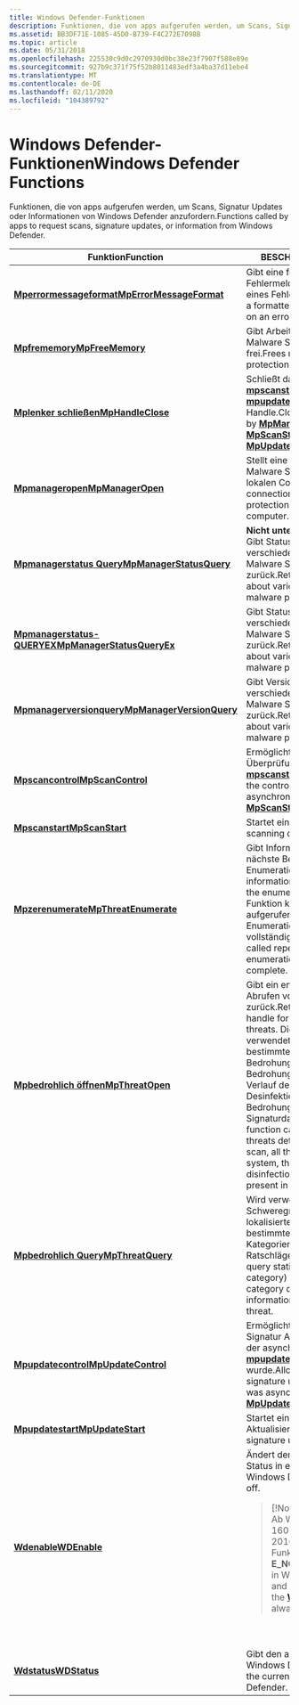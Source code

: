 ```yaml
---
title: Windows Defender-Funktionen
description: Funktionen, die von apps aufgerufen werden, um Scans, Signatur Updates oder Informationen von Windows Defender anzufordern.
ms.assetid: BB3DF71E-1085-45D0-B739-F4C272E7098B
ms.topic: article
ms.date: 05/31/2018
ms.openlocfilehash: 225530c9d0c2970930d0bc38e23f7907f588e89e
ms.sourcegitcommit: 927b9c371f75f52b8011483edf3a4ba37d11ebe4
ms.translationtype: MT
ms.contentlocale: de-DE
ms.lasthandoff: 02/11/2020
ms.locfileid: "104389792"
---
```

# <a name="windows-defender-functions"></a><span data-ttu-id="493ea-103">Windows Defender-Funktionen</span><span class="sxs-lookup"><span data-stu-id="493ea-103">Windows Defender Functions</span></span>

<span data-ttu-id="493ea-104">Funktionen, die von apps aufgerufen werden, um Scans, Signatur Updates oder Informationen von Windows Defender anzufordern.</span><span class="sxs-lookup"><span data-stu-id="493ea-104">Functions called by apps to request scans, signature updates, or information from Windows Defender.</span></span>



<table>
<colgroup>
<col style="width: 50%" />
<col style="width: 50%" />
</colgroup>
<thead>
<tr class="header">
<th><span data-ttu-id="493ea-105">Funktion</span><span class="sxs-lookup"><span data-stu-id="493ea-105">Function</span></span></th>
<th><span data-ttu-id="493ea-106">BESCHREIBUNG</span><span class="sxs-lookup"><span data-stu-id="493ea-106">Description</span></span></th>
</tr>
</thead>
<tbody>
<tr class="odd">
<td><span data-ttu-id="493ea-107"><a href="mperrormessageformat.md"><strong>Mperrormessageformat</strong></a></span><span class="sxs-lookup"><span data-stu-id="493ea-107"><a href="mperrormessageformat.md"><strong>MpErrorMessageFormat</strong></a></span></span></td>
<td><span data-ttu-id="493ea-108">Gibt eine formatierte Fehlermeldung auf der Grundlage eines Fehlercodes zurück.</span><span class="sxs-lookup"><span data-stu-id="493ea-108">Returns a formatted error message based on an error code.</span></span><br/></td>
</tr>
<tr class="even">
<td><span data-ttu-id="493ea-109"><a href="mpfreememory.md"><strong>Mpfrememory</strong></a></span><span class="sxs-lookup"><span data-stu-id="493ea-109"><a href="mpfreememory.md"><strong>MpFreeMemory</strong></a></span></span></td>
<td><span data-ttu-id="493ea-110">Gibt Arbeitsspeicher für den Malware Schutz-Manager frei.</span><span class="sxs-lookup"><span data-stu-id="493ea-110">Frees memory for the malware protection manager.</span></span><br/></td>
</tr>
<tr class="odd">
<td><span data-ttu-id="493ea-111"><a href="mphandleclose.md"><strong>Mplenker schließen</strong></a></span><span class="sxs-lookup"><span data-stu-id="493ea-111"><a href="mphandleclose.md"><strong>MpHandleClose</strong></a></span></span></td>
<td><span data-ttu-id="493ea-112">Schließt das von <a href="mpmanageropen.md"><strong>mpmanageropen</strong></a>, <a href="mpscanstart.md"><strong>mpscanstart</strong></a>, <a href="mpthreatopen.md"><strong>mporial Open</strong></a>oder <a href="mpupdatestart.md"><strong>mpupdatestart</strong></a>zurückgegebene Handle.</span><span class="sxs-lookup"><span data-stu-id="493ea-112">Closes the handle returned by <a href="mpmanageropen.md"><strong>MpManagerOpen</strong></a>, <a href="mpscanstart.md"><strong>MpScanStart</strong></a>, <a href="mpthreatopen.md"><strong>MpThreatOpen</strong></a>, or <a href="mpupdatestart.md"><strong>MpUpdateStart</strong></a>.</span></span><br/></td>
</tr>
<tr class="even">
<td><span data-ttu-id="493ea-113"><a href="mpmanageropen.md"><strong>Mpmanageropen</strong></a></span><span class="sxs-lookup"><span data-stu-id="493ea-113"><a href="mpmanageropen.md"><strong>MpManagerOpen</strong></a></span></span></td>
<td><span data-ttu-id="493ea-114">Stellt eine Verbindung mit dem Malware Schutz-Manager auf dem lokalen Computer her.</span><span class="sxs-lookup"><span data-stu-id="493ea-114">Establishes a connection to the malware protection manager on the local computer.</span></span><br/></td>
</tr>
<tr class="odd">
<td><span data-ttu-id="493ea-115"><a href="mpmanagerstatusquery.md"><strong>Mpmanagerstatus Query</strong></a></span><span class="sxs-lookup"><span data-stu-id="493ea-115"><a href="mpmanagerstatusquery.md"><strong>MpManagerStatusQuery</strong></a></span></span></td>
<td><span data-ttu-id="493ea-116"><strong>Nicht unterstützt.</strong></span><span class="sxs-lookup"><span data-stu-id="493ea-116"><strong>Not supported.</strong></span></span> <span data-ttu-id="493ea-117">Gibt Statusinformationen zu verschiedenen Komponenten des Malware Schutz-Managers zurück.</span><span class="sxs-lookup"><span data-stu-id="493ea-117">Returns status information about various components of the malware protection manager.</span></span><br/></td>
</tr>
<tr class="even">
<td><span data-ttu-id="493ea-118"><a href="mpmanagerstatusqueryex.md"><strong>Mpmanagerstatus-QUERYEX</strong></a></span><span class="sxs-lookup"><span data-stu-id="493ea-118"><a href="mpmanagerstatusqueryex.md"><strong>MpManagerStatusQueryEx</strong></a></span></span></td>
<td><span data-ttu-id="493ea-119">Gibt Statusinformationen zu verschiedenen Komponenten des Malware Schutz-Managers zurück.</span><span class="sxs-lookup"><span data-stu-id="493ea-119">Returns status information about various components of the malware protection manager.</span></span><br/></td>
</tr>
<tr class="odd">
<td><span data-ttu-id="493ea-120"><a href="mpmanagerversionquery.md"><strong>Mpmanagerversionquery</strong></a></span><span class="sxs-lookup"><span data-stu-id="493ea-120"><a href="mpmanagerversionquery.md"><strong>MpManagerVersionQuery</strong></a></span></span></td>
<td><span data-ttu-id="493ea-121">Gibt Versionsinformationen zu verschiedenen Komponenten des Malware Schutz-Managers zurück.</span><span class="sxs-lookup"><span data-stu-id="493ea-121">Returns version information about various components of the malware protection manager.</span></span><br/></td>
</tr>
<tr class="even">
<td><span data-ttu-id="493ea-122"><a href="mpscancontrol.md"><strong>Mpscancontrol</strong></a></span><span class="sxs-lookup"><span data-stu-id="493ea-122"><a href="mpscancontrol.md"><strong>MpScanControl</strong></a></span></span></td>
<td><span data-ttu-id="493ea-123">Ermöglicht das Steuern einer Überprüfung, die asynchron über <a href="mpscanstart.md"><strong>mpscanstart</strong></a>initiiert wurde.</span><span class="sxs-lookup"><span data-stu-id="493ea-123">Allows the control of a scan that was asynchronously initiated via <a href="mpscanstart.md"><strong>MpScanStart</strong></a>.</span></span><br/></td>
</tr>
<tr class="odd">
<td><span data-ttu-id="493ea-124"><a href="mpscanstart.md"><strong>Mpscanstart</strong></a></span><span class="sxs-lookup"><span data-stu-id="493ea-124"><a href="mpscanstart.md"><strong>MpScanStart</strong></a></span></span></td>
<td><span data-ttu-id="493ea-125">Startet einen Scanvorgang.</span><span class="sxs-lookup"><span data-stu-id="493ea-125">Starts a scanning operation.</span></span><br/></td>
</tr>
<tr class="even">
<td><span data-ttu-id="493ea-126"><a href="mpthreatenumerate.md"><strong>Mpzerenumerate</strong></a></span><span class="sxs-lookup"><span data-stu-id="493ea-126"><a href="mpthreatenumerate.md"><strong>MpThreatEnumerate</strong></a></span></span></td>
<td><span data-ttu-id="493ea-127">Gibt Informationen über die nächste Bedrohung in der Enumerationsliste zurück.</span><span class="sxs-lookup"><span data-stu-id="493ea-127">Returns information about the next threat in the enumeration list.</span></span> <span data-ttu-id="493ea-128">Diese Funktion kann wiederholt aufgerufen werden, bis die Enumeration aller Bedrohungen vollständig ist.</span><span class="sxs-lookup"><span data-stu-id="493ea-128">This function can be called repeatedly until the enumeration of all the threats is complete.</span></span><br/></td>
</tr>
<tr class="odd">
<td><span data-ttu-id="493ea-129"><a href="mpthreatopen.md"><strong>Mpbedrohlich öffnen</strong></a></span><span class="sxs-lookup"><span data-stu-id="493ea-129"><a href="mpthreatopen.md"><strong>MpThreatOpen</strong></a></span></span></td>
<td><span data-ttu-id="493ea-130">Gibt ein enumerationshandle zum Abrufen von Bedrohungen zurück.</span><span class="sxs-lookup"><span data-stu-id="493ea-130">Returns an enumeration handle for the purpose of retrieving threats.</span></span> <span data-ttu-id="493ea-131">Diese Funktion kann verwendet werden, um von einer bestimmten Überprüfung erkannte Bedrohungen, alle aktiven Bedrohungen im System, den Verlauf der Bedrohungs Desinfektion oder alle Bedrohungen in der Signaturdatenbank zu öffnen.</span><span class="sxs-lookup"><span data-stu-id="493ea-131">This function can be used to open threats detected by a specific scan, all the active threats in the system, the history of threat disinfection, or all the threats present in the signature database.</span></span><br/></td>
</tr>
<tr class="even">
<td><span data-ttu-id="493ea-132"><a href="mpthreatquery.md"><strong>Mpbedrohlich Query</strong></a></span><span class="sxs-lookup"><span data-stu-id="493ea-132"><a href="mpthreatquery.md"><strong>MpThreatQuery</strong></a></span></span></td>
<td><span data-ttu-id="493ea-133">Wird verwendet, um statische (z. b. Schweregrad und Kategorie) oder lokalisierte Informationen zu einer bestimmten Bedrohung (z. b. Kategorien Beschreibung und Ratschläge) abzufragen.</span><span class="sxs-lookup"><span data-stu-id="493ea-133">Used to query static (such as severity and category) or localized (such as category description and advice) information about a particular threat.</span></span><br/></td>
</tr>
<tr class="odd">
<td><span data-ttu-id="493ea-134"><a href="mpupdatecontrol.md"><strong>Mpupdatecontrol</strong></a></span><span class="sxs-lookup"><span data-stu-id="493ea-134"><a href="mpupdatecontrol.md"><strong>MpUpdateControl</strong></a></span></span></td>
<td><span data-ttu-id="493ea-135">Ermöglicht das Steuern eines Signatur Aktualisierungs Vorgangs, der asynchron über <a href="mpupdatestart.md"><strong>mpupdatestart</strong></a>initiiert wurde.</span><span class="sxs-lookup"><span data-stu-id="493ea-135">Allows the control of a signature update operation that was asynchronously initiated via <a href="mpupdatestart.md"><strong>MpUpdateStart</strong></a>.</span></span><br/></td>
</tr>
<tr class="even">
<td><span data-ttu-id="493ea-136"><a href="mpupdatestart.md"><strong>Mpupdatestart</strong></a></span><span class="sxs-lookup"><span data-stu-id="493ea-136"><a href="mpupdatestart.md"><strong>MpUpdateStart</strong></a></span></span></td>
<td><span data-ttu-id="493ea-137">Startet einen Signatur Aktualisierungs Vorgang.</span><span class="sxs-lookup"><span data-stu-id="493ea-137">Starts a signature update operation.</span></span><br/></td>
</tr>
<tr class="odd">
<td><span data-ttu-id="493ea-138"><a href="/windows/desktop/api/Windowsdefender/nf-windowsdefender-wdenable"><strong>Wdenable</strong></a></span><span class="sxs-lookup"><span data-stu-id="493ea-138"><a href="/windows/desktop/api/Windowsdefender/nf-windowsdefender-wdenable"><strong>WDEnable</strong></a></span></span></td>
<td><span data-ttu-id="493ea-139">Ändert den Windows Defender-Status in ein oder aus.</span><span class="sxs-lookup"><span data-stu-id="493ea-139">Changes Windows Defender status to on or off.</span></span><br/>
<blockquote>
[!Note]<br />
<span data-ttu-id="493ea-140">Ab Windows 10, Version 1607 und Windows Server 2016, gibt die <a href="/windows/desktop/api/Windowsdefender/nf-windowsdefender-wdenable"><strong>wdenable</strong></a> -Funktion immer <strong>E_NOTIMPL</strong>zurück.</span><span class="sxs-lookup"><span data-stu-id="493ea-140">Beginning in Windows 10, version 1607 and Windows Server 2016, the <a href="/windows/desktop/api/Windowsdefender/nf-windowsdefender-wdenable"><strong>WDEnable</strong></a> function always returns <strong>E_NOTIMPL</strong>.</span></span>
</blockquote>
<br/> <br/></td>
</tr>
<tr class="even">
<td><span data-ttu-id="493ea-141"><a href="/windows/desktop/api/Windowsdefender/nf-windowsdefender-wdstatus"><strong>Wdstatus</strong></a></span><span class="sxs-lookup"><span data-stu-id="493ea-141"><a href="/windows/desktop/api/Windowsdefender/nf-windowsdefender-wdstatus"><strong>WDStatus</strong></a></span></span></td>
<td><span data-ttu-id="493ea-142">Gibt den aktuellen Status von Windows Defender zurück.</span><span class="sxs-lookup"><span data-stu-id="493ea-142">Returns the current status of Windows Defender.</span></span><br/></td>
</tr>
</tbody>
</table>



 

 

 





